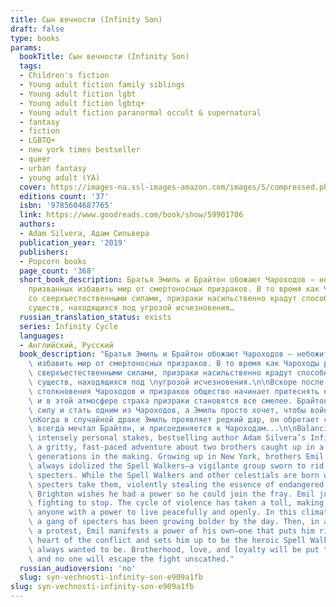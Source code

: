 ```yaml
---
title: Сын вечности (Infinity Son)
draft: false
type: books
params:
  bookTitle: Сын вечности (Infinity Son)
  tags:
  - Children's fiction
  - Young adult fiction family siblings
  - Young adult fiction lgbt
  - Young adult fiction lgbtq+
  - Young adult fiction paranormal occult & supernatural
  - fantasy
  - fiction
  - LGBTQ+
  - new york times bestseller
  - queer
  - urban fantasy
  - young adult (YA)
  cover: https://images-na.ssl-images-amazon.com/images/S/compressed.photo.goodreads.com/books/1562781746i/34510711.jpg
  editions count: '37'
  isbn: '9785604687765'
  link: https://www.goodreads.com/book/show/59901706
  authors:
  - Adam Silvera, Адам Сильвера
  publication_year: '2019'
  publishers:
  - Popcorn books
  page_count: '368'
  short_book_description: Братья Эмиль и Брайтон обожают Чароходов — небожителей,
    призванных избавить мир от смертоносных призраков. В то время как Чароходы рождаются
    со сверхъестественными силами, призраки насильственно крадут способности у магических
    существ, находящихся под угрозой исчезновения…
  russian_translation_status: exists
  series: Infinity Cycle
  languages:
  - Английский, Русский
  book_description: "Братья Эмиль и Брайтон обожают Чароходов — небожителей, призванных\
    \ избавить мир от смертоносных призраков. В то время как Чароходы рождаются со\
    \ сверхъестественными силами, призраки насильственно крадут способности у магических\
    \ существ, находящихся под \nугрозой исчезновения.\n\nВскоре после самого мрачного\
    \ столкновения Чароходов и призраков общество начинает притеснять небожителей,\
    \ и в этой атмосфере страха призраки становятся все смелее. Брайтон мечтает обрести\
    \ силу и стать одним из Чароходов, а Эмиль просто хочет, чтобы война наконец закончилась.\n\
    \nКогда в случайной драке Эмиль проявляет редкий дар, он обретает славу, о которой\
    \ всегда мечтал Брайтон, и присоединяется к Чароходам...\n\nBalancing epic and\
    \ intensely personal stakes, bestselling author Adam Silvera’s Infinity Son is\
    \ a gritty, fast-paced adventure about two brothers caught up in a magical war\
    \ generations in the making. Growing up in New York, brothers Emil and Brighton\
    \ always idolized the Spell Walkers—a vigilante group sworn to rid the world of\
    \ specters. While the Spell Walkers and other celestials are born with powers,\
    \ specters take them, violently stealing the essence of endangered magical creatures.\
    \ Brighton wishes he had a power so he could join the fray. Emil just wants the\
    \ fighting to stop. The cycle of violence has taken a toll, making it harder for\
    \ anyone with a power to live peacefully and openly. In this climate of fear,\
    \ a gang of specters has been growing bolder by the day. Then, in a brawl after\
    \ a protest, Emil manifests a power of his own—one that puts him right at the\
    \ heart of the conflict and sets him up to be the heroic Spell Walker Brighton\
    \ always wanted to be. Brotherhood, love, and loyalty will be put to the test,\
    \ and no one will escape the fight unscathed."
  russian_audioversion: 'no'
  slug: syn-vechnosti-infinity-son-e909a1fb
slug: syn-vechnosti-infinity-son-e909a1fb
---
```

